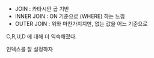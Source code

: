 - JOIN : 카타시안 곱 기반
- INNER JOIN : ON 기준으로 (WHERE) 하는 느낌
- OUTER JOIN : 위와 마찬가지지만, 없는 값을 어느 기준으로

C,R,U,D 에 대해 더 익숙해졌다.

인덱스를 잘 설정하자
